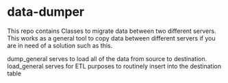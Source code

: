 # data-dumper
This repo contains Classes to migrate data between two different servers. This works as a general tool to copy data between different servers if you are in need of a solution such as this.

dump_general serves to load all of the data from source to destination.
load_general serves for ETL purposes to routinely insert into the destination table 
